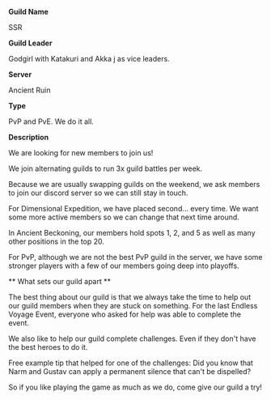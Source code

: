**Guild Name**

SSR

**Guild Leader**

Godgirl with Katakuri and Akka j as vice leaders.

**Server**

Ancient Ruin

**Type** 

PvP and PvE. We do it all.

**Description** 

We are looking for new members to join us! 

We join alternating guilds to run 3x guild battles per week.

Because we are usually swapping guilds on the weekend, we ask members to join our discord server so we can still stay in touch.

For Dimensional Expedition, we have placed second... every time. We want some more active members so we can change that next time around. 

In Ancient Beckoning, our members hold spots 1, 2, and 5 as well as many other positions in the top 20.

For PvP, although we are not the best PvP guild in the server, we have some stronger players with a few of our members going deep into playoffs.

** What sets our guild apart ** 

The best thing about our guild is that we always take the time to help out our guild members when they are stuck on something. For the last Endless Voyage Event, everyone who asked for help was able to complete the event. 

We also like to help our guild complete challenges. Even if they don't have the best heroes to do it. 

Free example tip that helped for one of the challenges: Did you know that Narm and Gustav can apply a permanent silence that can't be dispelled?

So if you like playing the game as much as we do, come give our guild a try!

